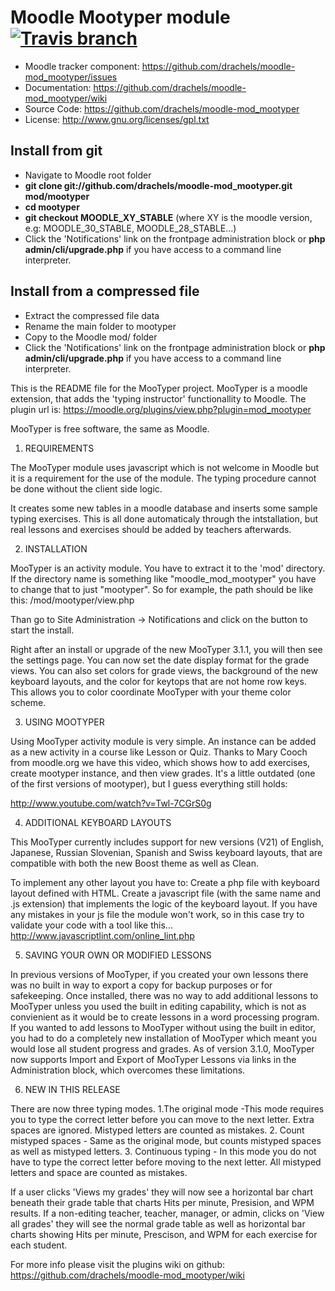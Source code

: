 
# Moodle Mootyper module [![Travis branch](https://api.travis-ci.org/Canx/moodle-mod_mootyper.svg?branch=test)](https://travis-ci.org/Canx/moodle-mod_mootyper/builds/)
- Moodle tracker component: https://github.com/drachels/moodle-mod_mootyper/issues
- Documentation: https://github.com/drachels/moodle-mod_mootyper/wiki
- Source Code: https://github.com/drachels/moodle-mod_mootyper
- License: http://www.gnu.org/licenses/gpl.txt

## Install from git
- Navigate to Moodle root folder
- **git clone git://github.com/drachels/moodle-mod_mootyper.git mod/mootyper**
- **cd mootyper**
- **git checkout MOODLE_XY_STABLE** (where XY is the moodle version, e.g: MOODLE_30_STABLE, MOODLE_28_STABLE...)
- Click the 'Notifications' link on the frontpage administration block or **php admin/cli/upgrade.php** if you have access to a command line interpreter.

## Install from a compressed file
- Extract the compressed file data
- Rename the main folder to mootyper
- Copy to the Moodle mod/ folder
- Click the 'Notifications' link on the frontpage administration block or **php admin/cli/upgrade.php** if you have access to a command line interpreter.

This is the README file for the MooTyper project. MooTyper is
a moodle extension, that adds the 'typing instructor' functionallity to Moodle. 
The plugin url is: https://moodle.org/plugins/view.php?plugin=mod_mootyper

MooTyper is free software, the same as Moodle.

1. REQUIREMENTS

The MooTyper module uses javascript which is not welcome in Moodle but it is a
requirement for the use of the module. The typing procedure cannot be done without
the client side logic.

It creates some new tables in a moodle database and inserts some sample
typing exercises. This is all done automaticaly through the intstallation,
but real lessons and exercises should be added by teachers afterwards.

2. INSTALLATION

MooTyper is an activity module. You have to extract it to the 'mod' directory.
If the directory name is something like "moodle_mod_mootyper" you have to change
that to just "mootyper". So for example, the path should be like this:
<your moodle installation>/mod/mootyper/view.php

Than go to Site Administration -> Notifications and click on the button to start
the install.

Right after an install or upgrade of the new MooTyper 3.1.1, you will then see
the settings page. You can now set the date display format for the grade views.
You can also set colors for grade views, the background of the new keyboard 
layouts, and the color for keytops that are not home row keys. This allows you
to color coordinate MooTyper with your theme color scheme. 

3. USING MOOTYPER

Using MooTyper activity module is very simple. An instance can be added as a
new activity in a course like Lesson or Quiz. Thanks to Mary Cooch from moodle.org
we have this video, which shows how to add exercises, create mootyper instance,
and then view grades. It's a little outdated (one of the first versions of
mootyper), but I guess everything still holds:

http://www.youtube.com/watch?v=Twl-7CGrS0g

4. ADDITIONAL KEYBOARD LAYOUTS

This MooTyper currently includes support for new versions (V21) of English, Japanese,
Russian Slovenian, Spanish and Swiss keyboard layouts, that are compatible with both
the new Boost theme as well as Clean.

To implement any other layout you have to:
Create a php file with keyboard layout defined with HTML. Create a javascript
file (with the same name and .js extension) that implements the logic of the keyboard
layout. If you have any mistakes in your js file the module won't work, so in
this case try to validate your code with a tool like this...
http://www.javascriptlint.com/online_lint.php

5. SAVING YOUR OWN OR MODIFIED LESSONS

In previous versions of MooTyper, if you created your own lessons there was
no built in way to export a copy for backup purposes or for safekeeping.
Once installed, there was no way to add additional lessons to MooTyper
unless you used the built in editing capability, which is not as convienient
as it would be to create lessons in a word processing program. If you wanted
to add lessons to MooTyper without using the built in editor, you had to do
a completely new installation of MooTyper which meant you would lose all
student progress and grades.
As of version 3.1.0, MooTyper now supports Import and Export of MooTyper Lessons
via links in the Administration block, which overcomes these limitations.

6. NEW IN THIS RELEASE

There are now three typing modes. 
  1.The original mode -This mode requires you to type the correct letter before
  you can move to the next letter. Extra spaces are ignored. Mistyped letters
  are counted as mistakes.
  2. Count mistyped spaces - Same as the original mode, but counts mistyped spaces
  as well as mistyped letters.
  3. Continuous typing - In this mode you do not have to type the correct letter
  before moving to the next letter. All mistyped letters and space are counted
  as mistakes.

If a user clicks 'Views my grades' they will now see a horizontal bar chart beneath
their grade table that charts Hits per minute, Presision, and WPM results.
If a non-editing teacher, teacher, manager, or admin, clicks on 'View all grades'
they will see the normal grade table as well as horizontal bar charts showing
Hits per minute, Prescison, and WPM for each exercise for each student.
 
For more info please visit the plugins wiki on github:
https://github.com/drachels/moodle-mod_mootyper/wiki
